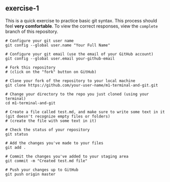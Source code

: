 ## exercise-1
This is a quick exercise to practice basic git syntax.  This process should feel **very comfortable**.  To view the correct responses, view the `complete` branch of this repository.

```
# Configure your git user name
git config --global user.name "Your Full Name"

# Configure your git email (use the email of your GitHub account)
git config --global user.email your-github-email

# Fork this repository
# (click on the "fork" button on GitHub)

# Clone your fork of the repository to your local machine
git clone https://github.com/your-user-name/m1-terminal-and-git.git

# Change your directory to the repo you just cloned (using your terminal)
cd m1-terminal-and-git

# Create a file called test.md, and make sure to write some text in it (git doesn't recognize empty files or folders)
# (create the file with some text in it)

# Check the status of your repository
git status

# Add the changes you've made to your files
git add .

# Commit the changes you've added to your staging area
git commit -m "Created test.md file"

# Push your changes up to GitHub
git push origin master

```
